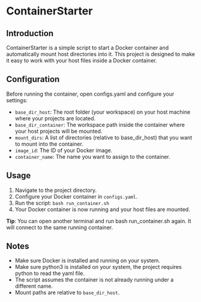 # ContainerStarter
## Introduction
ContainerStarter is a simple script to start a Docker container and automatically mount host directories into it. This project is designed to make it easy to work with your host files inside a Docker container.

## Configuration
Before running the container, open configs.yaml and configure your settings:
- `base_dir_host`: The root folder (your workspace) on your host machine where your projects are located.
- `base_dir_container`: The workspace path inside the container where your host projects will be mounted.
- `mount_dirs`: A list of directories (relative to base_dir_host) that you want to mount into the container.
- `image_id`: The ID of your Docker image.
- `container_name`: The name you want to assign to the container.

## Usage
1. Navigate to the project directory.
2. Configure your Docker container in `configs.yaml`.
3. Run the script: `bash run_container.sh`
4. Your Docker container is now running and your host files are mounted.
   
<b>Tip</b>: You can open another terminal and run bash run_container.sh again. It will connect to the same running container.

## Notes
- Make sure Docker is installed and running on your system.
- Make sure python3 is installed on your system, the project requires python to read the yaml file.
- The script assumes the container is not already running under a different name.
- Mount paths are relative to `base_dir_host`.
